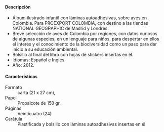 #### Descripción

*   Álbum ilustrado infantil con láminas autoadhesivas, sobre aves en Colombia.  Para PROEXPORT COLOMBIA, con destino a las tiendas NATIONAL GEOGRAPHIC de Madrid y Londres.
*   Breve selección de aves de Colombia por regiones, con datos curiosos de algunas especies, en un lenguaje para niños,  para despertar en ellos el interés y el conocimiento de la biodiversidad como un paso para dar inicio a su educación ambiental.
*   Bolsillo al final del libro con hojas de stickers insertas en él.
*   Idiomas: Español e Inglés
*   Año: 2012.

#### Características

<dl>
    <dt>Formato</dt> <dd>carta (21 x 27 cm), </dd>
    <dt>Papel</dt> <dd>Propalcote de 150 gr.  </dd>
    <dt>Páginas</dt> <dd>Veinticuatro (24)</dd>
    <dt>Carátula</dt> <dd>Plastificada y bolsillo con láminas autoadhesivas insertas en él.</dd>
</dl>

